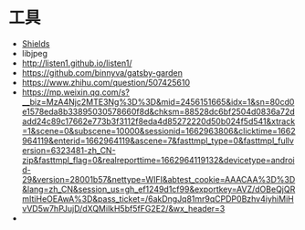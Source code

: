 # 工具
- [Shields](https://shields.io/) 
- libjpeg
- http://listen1.github.io/listen1/
- https://github.com/binnyva/gatsby-garden
- https://www.zhihu.com/question/507425610
- https://mp.weixin.qq.com/s?__biz=MzA4Njc2MTE3Ng%3D%3D&mid=2456151665&idx=1&sn=80cd0e1578eda8b33895030578660f8d&chksm=88528dc6bf2504d0836a72dadd24c89c17662e773b3f3112f8eda4d85272220d50b024f5d541&xtrack=1&scene=0&subscene=10000&sessionid=1662963806&clicktime=1662964119&enterid=1662964119&ascene=7&fasttmpl_type=0&fasttmpl_fullversion=6323481-zh_CN-zip&fasttmpl_flag=0&realreporttime=1662964119132&devicetype=android-29&version=28001b57&nettype=WIFI&abtest_cookie=AAACAA%3D%3D&lang=zh_CN&session_us=gh_ef1249d1cf99&exportkey=AVZ/dOBeQjQRmItiHeOEAwA%3D&pass_ticket=/6akDngJq81mr9qCPDP0Bzhv4iyhiMiHvVD5w7hPJujD/dXQMilkH5bf5fFG2E2/&wx_header=3
- 